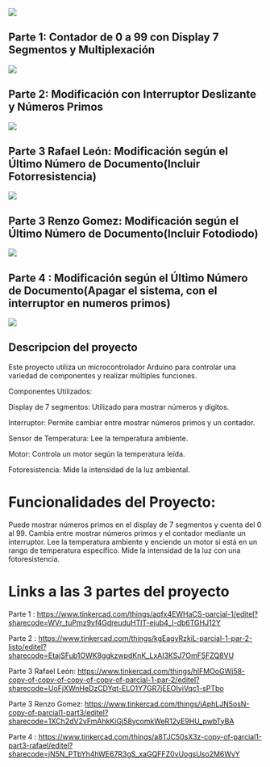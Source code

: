 
![](https://github.com/rleonanton/Parcial_1_p_S.P.D/blob/main/arduino-1128227_1920.jpg)

## Parte 1: Contador de 0 a 99 con Display 7 Segmentos y Multiplexación

![](https://github.com/rleonanton/Parcial_1_p_S.P.D/blob/main/Captura%20de%20pantalla%202023-10-18%20121543.png)


## Parte 2: Modificación con Interruptor Deslizante y Números Primos

![](https://github.com/rleonanton/Parcial_1_p_S.P.D/blob/main/Captura%20de%20pantalla%202023-10-18%20122351.png)

## Parte 3 Rafael León: Modificación según el Último Número de Documento(Incluir Fotorresistencia)

![](https://github.com/rleonanton/Parcial_1_p_S.P.D/blob/main/Captura%20de%20pantalla%202023-10-18%20122559.png)

## Parte 3 Renzo Gomez: Modificación según el Último Número de Documento(Incluir Fotodiodo)

![](https://github.com/rleonanton/Parcial_1_p_S.P.D/blob/main/Captura%20de%20pantalla%202023-10-19%20002811.png)

## Parte 4 : Modificación según el Último Número de Documento(Apagar el sistema, con el interruptor en numeros primos)

![](https://github.com/rleonanton/Parcial_1_p_S.P.D/blob/main/Captura%20de%20pantalla%202023-10-19%20002811.png)

## Descripcion del proyecto

Este proyecto utiliza un microcontrolador Arduino para controlar una variedad de componentes y realizar múltiples funciones. 

Componentes Utilizados:

Display de 7 segmentos: Utilizado para mostrar números y dígitos.

Interruptor: Permite cambiar entre mostrar números primos y un contador.

Sensor de Temperatura: Lee la temperatura ambiente.

Motor: Controla un motor según la temperatura leída.

Fotoresistencia: Mide la intensidad de la luz ambiental.

# Funcionalidades del Proyecto:

Puede mostrar números primos en el display de 7 segmentos y cuenta del 0 al 99.
Cambia entre mostrar números primos y el contador mediante un interruptor.
Lee la temperatura ambiente y enciende un motor si está en un rango de temperatura específico.
Mide la intensidad de la luz con una fotoresistencia.

# Links a las 3 partes del proyecto

Parte 1 : https://www.tinkercad.com/things/aqfx4EWHaCS-parcial-1/editel?sharecode=WVr_tuPmz9yf4GdreuduHTlT-ejub4_I-db6TGHJ12Y

Parte 2 : https://www.tinkercad.com/things/kgEagyRzkiL-parcial-1-par-2-listo/editel?sharecode=EtajSFub1OWK8ggkzwpdKnK_LxAI3KSJ7OmF5FZQ8VU

Parte 3 Rafael León: https://www.tinkercad.com/things/hlFMOoGWj58-copy-of-copy-of-copy-of-copy-of-parcial-1-par-2/editel?sharecode=UoFjXWnHeDzCDYqt-ELO1Y7GR7jEEOIyiVqc1-sPTbo

Parte 3 Renzo Gomez: https://www.tinkercad.com/things/jAphLJN5osN-copy-of-parcial1-part3/editel?sharecode=1XCh2dV2vFmAhkKiGj58ycomkWeR12yE9HU_pwbTyBA

Parte 4 : https://www.tinkercad.com/things/a8TJC50sX3z-copy-of-parcial1-part3-rafael/editel?sharecode=jN5N_PTbYh4hWE67R3gS_xaGQFFZ0vUogsUso2M6WvY
